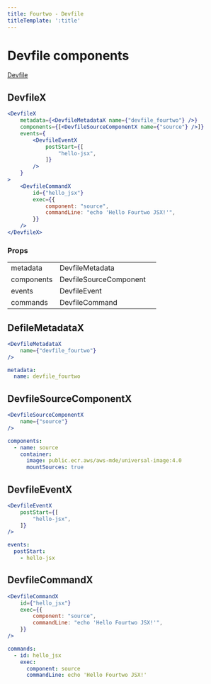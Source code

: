 ```yaml
---
title: Fourtwo - Devfile
titleTemplate: ':title'
---
```


# Devfile components

[Devfile ](https://devfile.io)

## DevfileX
```jsx
<DevfileX
	metadata={<DevfileMetadataX name={"devfile_fourtwo"} />}
	components={[<DevfileSourceComponentX name={"source"} />]}
	events={
		<DevfileEventX
			postStart={[
				"hello-jsx",
			]}
		/>
	}
>
	<DevfileCommandX
		id={"hello_jsx"}
		exec={{
			component: "source",
			commandLine: "echo 'Hello Fourtwo JSX!'",
		}}
	/>
</DevfileX>
```

### Props 
|   |   |   |
|---|---|---|
| metadata | DevfileMetadata |  |   
| components | DevfileSourceComponent |   |
| events | DevfileEvent |   |
| commands | DevfileCommand |   |



## DefileMetadataX

```jsx
<DevfileMetadataX 
	name={"devfile_fourtwo"} 
/>
```

```yaml
metadata:
  name: devfile_fourtwo
```

## DevfileSourceComponentX
```jsx
<DevfileSourceComponentX 
	name={"source"} 
/>
```

```yaml
components:
  - name: source
    container:
      image: public.ecr.aws/aws-mde/universal-image:4.0
      mountSources: true
```

## DevfileEventX
```jsx
<DevfileEventX
	postStart={[
		"hello-jsx",
	]}
/>
```

```yaml
events:
  postStart:
    - hello-jsx
```

## DevfileCommandX
```jsx
<DevfileCommandX
	id={"hello_jsx"}
	exec={{
		component: "source",
		commandLine: "echo 'Hello Fourtwo JSX!'",
	}}
/>
```

```yaml
commands:
  - id: hello_jsx
    exec:
      component: source
      commandLine: echo 'Hello Fourtwo JSX!' 
```